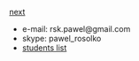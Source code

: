 <a href="02.md">next</a>

<ul>
    <li>
        e-mail: rsk.pawel@gmail.com
    </li>
    <li>
        skype: pawel_rosolko
    </li>
    <li>
        <a href="https://docs.google.com/spreadsheets/d/1rcNgk3ASTdmXo9xCqNqbf3_ITJOIgTY-QNLjcg_Xsnw/edit?usp=sharing">students list</a>
    </li>
</ul>
